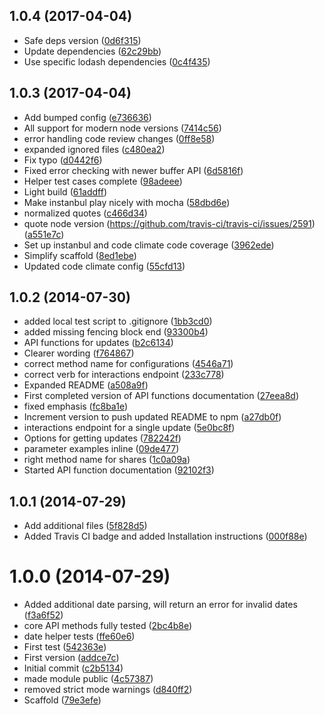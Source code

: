 <a name="1.0.4"></a>
## 1.0.4 (2017-04-04)

* Safe deps version ([0d6f315](https://github.com/matthistuff/buffer-node/commit/0d6f315))
* Update dependencies ([62c29bb](https://github.com/matthistuff/buffer-node/commit/62c29bb))
* Use specific lodash dependencies ([0c4f435](https://github.com/matthistuff/buffer-node/commit/0c4f435))



<a name="1.0.3"></a>
## 1.0.3 (2017-04-04)

* Add bumped config ([e736636](https://github.com/matthistuff/buffer-node/commit/e736636))
* All support for modern node versions ([7414c56](https://github.com/matthistuff/buffer-node/commit/7414c56))
* error handling code review changes ([0ff8e58](https://github.com/matthistuff/buffer-node/commit/0ff8e58))
* expanded ignored files ([c480ea2](https://github.com/matthistuff/buffer-node/commit/c480ea2))
* Fix typo ([d0442f6](https://github.com/matthistuff/buffer-node/commit/d0442f6))
* Fixed error checking with newer buffer API ([6d5816f](https://github.com/matthistuff/buffer-node/commit/6d5816f))
* Helper test cases complete ([98adeee](https://github.com/matthistuff/buffer-node/commit/98adeee))
* Light build ([61addff](https://github.com/matthistuff/buffer-node/commit/61addff))
* Make instanbul play nicely with mocha ([58dbd6e](https://github.com/matthistuff/buffer-node/commit/58dbd6e))
* normalized quotes ([c466d34](https://github.com/matthistuff/buffer-node/commit/c466d34))
* quote node version (https://github.com/travis-ci/travis-ci/issues/2591) ([a551e7c](https://github.com/matthistuff/buffer-node/commit/a551e7c))
* Set up instanbul and code climate code coverage ([3962ede](https://github.com/matthistuff/buffer-node/commit/3962ede))
* Simplify scaffold ([8ed1ebe](https://github.com/matthistuff/buffer-node/commit/8ed1ebe))
* Updated code climate config ([55cfd13](https://github.com/matthistuff/buffer-node/commit/55cfd13))



<a name="1.0.2"></a>
## 1.0.2 (2014-07-30)

* added local test script to .gitignore ([1bb3cd0](https://github.com/matthistuff/buffer-node/commit/1bb3cd0))
* added missing fencing block end ([93300b4](https://github.com/matthistuff/buffer-node/commit/93300b4))
* API functions for updates ([b2c6134](https://github.com/matthistuff/buffer-node/commit/b2c6134))
* Clearer wording ([f764867](https://github.com/matthistuff/buffer-node/commit/f764867))
* correct method name for configurations ([4546a71](https://github.com/matthistuff/buffer-node/commit/4546a71))
* correct verb for interactions endpoint ([233c778](https://github.com/matthistuff/buffer-node/commit/233c778))
* Expanded README ([a508a9f](https://github.com/matthistuff/buffer-node/commit/a508a9f))
* First completed version of API functions documentation ([27eea8d](https://github.com/matthistuff/buffer-node/commit/27eea8d))
* fixed emphasis ([fc8ba1e](https://github.com/matthistuff/buffer-node/commit/fc8ba1e))
* Increment version to push updated README to npm ([a27db0f](https://github.com/matthistuff/buffer-node/commit/a27db0f))
* interactions endpoint for a single update ([5e0bc8f](https://github.com/matthistuff/buffer-node/commit/5e0bc8f))
* Options for getting updates ([782242f](https://github.com/matthistuff/buffer-node/commit/782242f))
* parameter examples inline ([09de477](https://github.com/matthistuff/buffer-node/commit/09de477))
* right method name for shares ([1c0a09a](https://github.com/matthistuff/buffer-node/commit/1c0a09a))
* Started API function documentation ([92102f3](https://github.com/matthistuff/buffer-node/commit/92102f3))



<a name="1.0.1"></a>
## 1.0.1 (2014-07-29)

* Add additional files ([5f828d5](https://github.com/matthistuff/buffer-node/commit/5f828d5))
* Added Travis CI badge and added Installation instructions ([000f88e](https://github.com/matthistuff/buffer-node/commit/000f88e))



<a name="1.0.0"></a>
# 1.0.0 (2014-07-29)

* Added additional date parsing, will return an error for invalid dates ([f3a6f52](https://github.com/matthistuff/buffer-node/commit/f3a6f52))
* core API methods fully tested ([2bc4b8e](https://github.com/matthistuff/buffer-node/commit/2bc4b8e))
* date helper tests ([ffe60e6](https://github.com/matthistuff/buffer-node/commit/ffe60e6))
* First test ([542363e](https://github.com/matthistuff/buffer-node/commit/542363e))
* First version ([addce7c](https://github.com/matthistuff/buffer-node/commit/addce7c))
* Initial commit ([c2b5134](https://github.com/matthistuff/buffer-node/commit/c2b5134))
* made module public ([4c57387](https://github.com/matthistuff/buffer-node/commit/4c57387))
* removed strict mode warnings ([d840ff2](https://github.com/matthistuff/buffer-node/commit/d840ff2))
* Scaffold ([79e3efe](https://github.com/matthistuff/buffer-node/commit/79e3efe))



